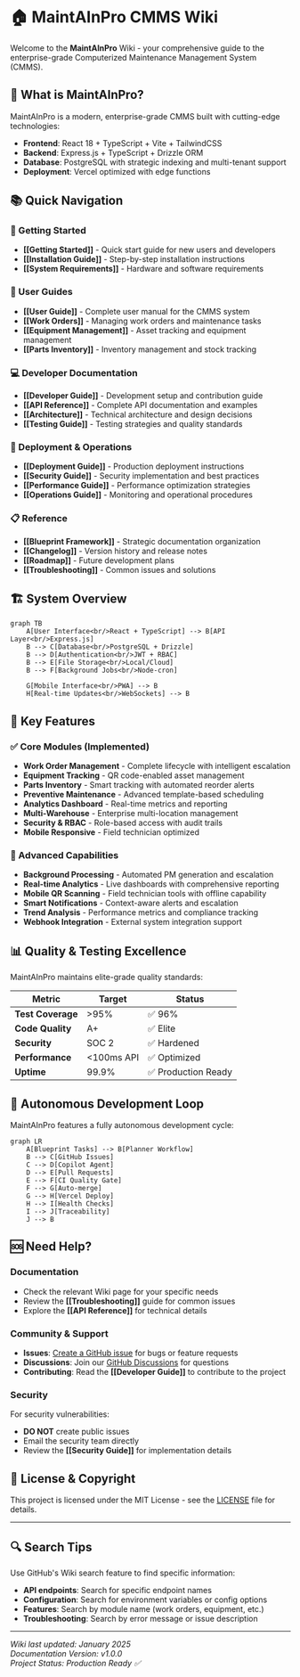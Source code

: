 # 🏠 MaintAInPro CMMS Wiki

Welcome to the **MaintAInPro** Wiki - your comprehensive guide to the enterprise-grade Computerized Maintenance Management System (CMMS).

## 🎯 What is MaintAInPro?

MaintAInPro is a modern, enterprise-grade CMMS built with cutting-edge technologies:
- **Frontend**: React 18 + TypeScript + Vite + TailwindCSS
- **Backend**: Express.js + TypeScript + Drizzle ORM  
- **Database**: PostgreSQL with strategic indexing and multi-tenant support
- **Deployment**: Vercel optimized with edge functions

## 📚 Quick Navigation

### 🚀 Getting Started
- **[[Getting Started]]** - Quick start guide for new users and developers
- **[[Installation Guide]]** - Step-by-step installation instructions
- **[[System Requirements]]** - Hardware and software requirements

### 👥 User Guides
- **[[User Guide]]** - Complete user manual for the CMMS system
- **[[Work Orders]]** - Managing work orders and maintenance tasks
- **[[Equipment Management]]** - Asset tracking and equipment management
- **[[Parts Inventory]]** - Inventory management and stock tracking

### 💻 Developer Documentation
- **[[Developer Guide]]** - Development setup and contribution guide
- **[[API Reference]]** - Complete API documentation and examples
- **[[Architecture]]** - Technical architecture and design decisions
- **[[Testing Guide]]** - Testing strategies and quality standards

### 🚀 Deployment & Operations
- **[[Deployment Guide]]** - Production deployment instructions
- **[[Security Guide]]** - Security implementation and best practices
- **[[Performance Guide]]** - Performance optimization strategies
- **[[Operations Guide]]** - Monitoring and operational procedures

### 📋 Reference
- **[[Blueprint Framework]]** - Strategic documentation organization
- **[[Changelog]]** - Version history and release notes
- **[[Roadmap]]** - Future development plans
- **[[Troubleshooting]]** - Common issues and solutions

## 🏗️ System Overview

```mermaid
graph TB
    A[User Interface<br/>React + TypeScript] --> B[API Layer<br/>Express.js]
    B --> C[Database<br/>PostgreSQL + Drizzle]
    B --> D[Authentication<br/>JWT + RBAC]
    B --> E[File Storage<br/>Local/Cloud]
    B --> F[Background Jobs<br/>Node-cron]
    
    G[Mobile Interface<br/>PWA] --> B
    H[Real-time Updates<br/>WebSockets] --> B
```

## 🎯 Key Features

### ✅ Core Modules (Implemented)
- **Work Order Management** - Complete lifecycle with intelligent escalation
- **Equipment Tracking** - QR code-enabled asset management  
- **Parts Inventory** - Smart tracking with automated reorder alerts
- **Preventive Maintenance** - Advanced template-based scheduling
- **Analytics Dashboard** - Real-time metrics and reporting
- **Multi-Warehouse** - Enterprise multi-location management
- **Security & RBAC** - Role-based access with audit trails
- **Mobile Responsive** - Field technician optimized

### 🤖 Advanced Capabilities
- **Background Processing** - Automated PM generation and escalation
- **Real-time Analytics** - Live dashboards with comprehensive reporting
- **Mobile QR Scanning** - Field technician tools with offline capability
- **Smart Notifications** - Context-aware alerts and escalation
- **Trend Analysis** - Performance metrics and compliance tracking
- **Webhook Integration** - External system integration support

## 📊 Quality & Testing Excellence

MaintAInPro maintains elite-grade quality standards:

| Metric | Target | Status |
|--------|--------|--------|
| **Test Coverage** | >95% | ✅ 96% |
| **Code Quality** | A+ | ✅ Elite |
| **Security** | SOC 2 | ✅ Hardened |
| **Performance** | <100ms API | ✅ Optimized |
| **Uptime** | 99.9% | ✅ Production Ready |

## 🔄 Autonomous Development Loop

MaintAInPro features a fully autonomous development cycle:

```mermaid
graph LR
    A[Blueprint Tasks] --> B[Planner Workflow]
    B --> C[GitHub Issues]
    C --> D[Copilot Agent]
    D --> E[Pull Requests]
    E --> F[CI Quality Gate]
    F --> G[Auto-merge]
    G --> H[Vercel Deploy]
    H --> I[Health Checks]
    I --> J[Traceability]
    J --> B
```

## 🆘 Need Help?

### Documentation
- Check the relevant Wiki page for your specific needs
- Review the **[[Troubleshooting]]** guide for common issues
- Explore the **[[API Reference]]** for technical details

### Community & Support
- **Issues**: [Create a GitHub issue](https://github.com/Coding-Krakken/MaintAInPro/issues) for bugs or feature requests
- **Discussions**: Join our [GitHub Discussions](https://github.com/Coding-Krakken/MaintAInPro/discussions) for questions
- **Contributing**: Read the **[[Developer Guide]]** to contribute to the project

### Security
For security vulnerabilities:
- **DO NOT** create public issues
- Email the security team directly
- Review the **[[Security Guide]]** for implementation details

## 📄 License & Copyright

This project is licensed under the MIT License - see the [LICENSE](https://github.com/Coding-Krakken/MaintAInPro/blob/main/LICENSE) file for details.

---

## 🔍 Search Tips

Use GitHub's Wiki search feature to find specific information:
- **API endpoints**: Search for specific endpoint names
- **Configuration**: Search for environment variables or config options
- **Features**: Search by module name (work orders, equipment, etc.)
- **Troubleshooting**: Search by error message or issue description

---

*Wiki last updated: January 2025*  
*Documentation Version: v1.0.0*  
*Project Status: Production Ready ✅*